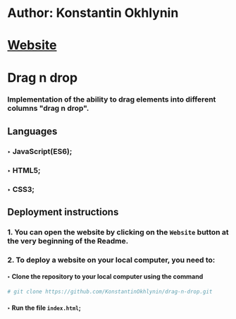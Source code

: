 # Author: Konstantin Okhlynin
# [**Website**](https://konstantinokhlynin.github.io/drag-n-drop/)
# Drag n drop
### Implementation of the ability to drag elements into different columns "drag n drop".
## Languages
### ‣ JavaScript(ES6);
### ‣ HTML5;
### ‣ CSS3;
## Deployment instructions
### 1. You can open the website by clicking on the `Website` button at the very beginning of the Readme.
### 2. To deploy a website on your local computer, you need to:
#### ‣ Clone the repository to your local computer using the command
```bash
# git clone https://github.com/KonstantinOkhlynin/drag-n-drop.git
```
#### ‣ Run the file `index.html`;
